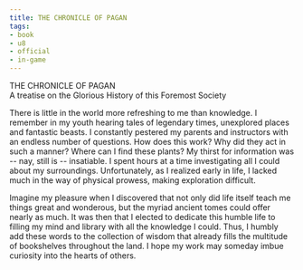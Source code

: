 ```yaml
---
title: THE CHRONICLE OF PAGAN
tags:
- book
- u8
- official
- in-game
---
```


THE CHRONICLE OF PAGAN  
A treatise on the Glorious History of this Foremost Society  
  
There is little in the world more refreshing to me than knowledge. I remember in my youth hearing tales of legendary times, unexplored places and fantastic beasts. I constantly pestered my parents and instructors with an endless number of questions. How does this work? Why did they act in such a manner? Where can I find these plants? My thirst for information was -- nay, still is -- insatiable. I spent hours at a time investigating all I could about my surroundings. Unfortunately, as I realized early in life, I lacked much in the way of physical prowess, making exploration difficult.  
  
Imagine my pleasure when I discovered that not only did life itself teach me things great and wonderous, but the myriad ancient tomes could offer nearly as much. It was then that I elected to dedicate this humble life to filling my mind and library with all the knowledge I could. Thus, I humbly add these words to the collection of wisdom that already fills the multitude of bookshelves throughout the land. I hope my work may someday imbue curiosity into the hearts of others.